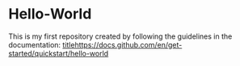 # Hello-World
This is my first repository created by following the guidelines in the documentation: [titlehttps://docs.github.com/en/get-started/quickstart/hello-world](https://docs.github.com/en/get-started/quickstart/hello-world)
